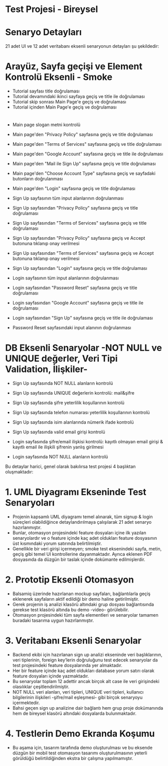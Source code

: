 # Test Projesi - Bireysel

# Senaryo Detayları
21 adet UI ve 12 adet veritabanı eksenli senaryonun detayları şu şekildedir:

# Arayüz, Sayfa geçişi ve Element Kontrolü Eksenli - Smoke
- Tutorial sayfası title doğrulaması
- Tutorial devamındaki ikinci sayfaya geçiş ve title ile doğrulaması
- Tutorial skip sonrası Main Page'e geçiş ve doğrulaması
- Tutorial içinden Main Page'e geçiş ve doğrulaması
#
- Main page slogan metni kontrolü
- Main page'den "Privacy Policy" sayfasına geçiş ve title doğrulaması
- Main page'den "Terms of Services" sayfasına geçiş ve title doğrulaması
- Main page'den "Google Account" sayfasına geçiş ve title ile doğrulaması
- Main page'den "Mail ile Sign Up" sayfasına geçiş ve title doğrulaması
- Main page'den "Choose Account Type" sayfasına geçiş ve sayfadaki butonların doğrulanması
- Main page'den "Login" sayfasına geçiş ve title doğrulaması

- Sign Up sayfasının tüm input alanlarının doğrulanması
- Sign Up sayfasından "Privacy Policy" sayfasına geçiş ve title doğrulaması
- Sign Up sayfasından "Terms of Services" sayfasına geçiş ve title doğrulaması
- Sign Up sayfasından "Privacy Policy" sayfasına geçiş ve Accept butonuna tıklanıp onay verilmesi
- Sign Up sayfasından "Terms of Services" sayfasına geçiş ve Accept butonuna tıklanıp onay verilmesi
- Sign Up sayfasından "Login" sayfasına geçiş ve title doğrulaması

- Login sayfasının tüm input alanlarının doğrulanması
- Login sayfasından "Password Reset" sayfasına geçiş ve title doğrulaması
- Login sayfasından "Google Account" sayfasına geçiş ve title ile doğrulaması
- Login sayfasından "Sign Up" sayfasına geçiş ve title ile doğrulaması

- Password Reset sayfasındaki input alanının doğrulanması

# DB Eksenli Senaryolar -NOT NULL ve UNIQUE değerler, Veri Tipi Validation, İlişkiler-
- Sign Up sayfasında NOT NULL alanların kontrolü
- Sign Up sayfasında UNIQUE değerlerin kontrolü: mail&şifre
- Sign Up sayfasında şifre yeterlilik koşullarının kontrolü
- Sign Up sayfasında telefon numarası yeterlilik koşullarının kontrolü
- Sign Up sayfasında isim alanlarında nümerik ifade kontrolü
- Sign Up sayfasında valid email girişi kontrolü

- Login sayfasında şifre/email ilişkisi kontrolü: kayıtlı olmayan email girişi & kayıtlı email ile ilişkili şifrenin yanlış girilmesi
- Login sayfasında NOT NULL alanların kontrolü

Bu detaylar harici, genel olarak bakılırsa test projesi 4 başlıktan oluşmaktadır:

# 1. UML Diyagramı Ekseninde Test Senaryoları
- Projenin kapsamlı UML diyagramı temel alınarak, tüm signup & login süreçleri olabildiğince detaylandırılmaya çalışılarak 21 adet senaryo hazırlanmıştır.
- Bunlar, otomasyon projesindeki feature dosyaları içine ilk yazılan senaryolardır ve o feature içinde kaç adet oldukları feature dosyasının üst kısmındaki yorum satırında belirtilmiştir.
- Genellikle bir veri girişi içermeyen; smoke test eksenindeki sayfa, metin, geçiş gibi temel UI kontrollerine dayanmaktadır. Ayrıca eklenen PDF dosyasında da düzgün bir taslak içinde dokümante edilmişlerdir. 

# 2. Prototip Eksenli Otomasyon
- Balsamiq üzerinde hazırlanan mockup sayfaları, bağlantılarla geçiş eklenerek sayfaların aktif edildiği bir demo haline getirilmiştir.
- Gerek projenin iş analizi klasörü altındaki grup dosyası bağlantısında gerekse test klasörü altında bu demo -video- görülebilir.
- Otomasyon projesindeki tüm sayfa elementleri ve senaryolar tamamen buradaki tasarıma uygun hazırlanmıştır.

# 3. Veritabanı Eksenli Senaryolar
- Backend ekibi için hazırlanan sign up analizi ekseninde veri başlıklarının, veri tiplerinin, foreign key’lerin doğruluğunu test edecek senaryolar da test projesindeki feature dosyalarında yer almaktadır.
- Her bir feature içinde kaç adet oldukları database yorum satırı olarak feature dosyaları içinde yazmaktadır.
- Bu senaryolar toplam 12 adettir ancak birçok alt case ile veri girişindeki olasılıklar çeşitlendirilmiştir.
- NOT NULL veri alanları, veri tipleri, UNIQUE veri tipleri, kullanıcı bilgilerinin ilişkileri -şifre/mail eşleşmesi- gibi birçok senaryoyu içermektedir.
- Bahsi geçen sign up analizine dair bağlantı hem grup proje dokümanında hem de bireysel klasörü altındaki dosyalarda bulunmaktadır.
  
# 4. Testlerin Demo Ekranda Koşumu
- Bu aşama için, tasarım tarafında demo oluşturulması ve bu eksende düzgün bir mobil test otomasyon tasarımı oluşturulmasının yeterli görüldüğü belirtildiğinden ekstra bir çalışma yapılmamıştır.

